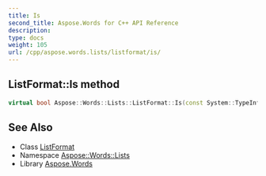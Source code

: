 ```yaml
---
title: Is
second_title: Aspose.Words for C++ API Reference
description: 
type: docs
weight: 105
url: /cpp/aspose.words.lists/listformat/is/
---
```

## ListFormat::Is method




```cpp
virtual bool Aspose::Words::Lists::ListFormat::Is(const System::TypeInfo &target) const override
```

## See Also

* Class [ListFormat](../)
* Namespace [Aspose::Words::Lists](../../)
* Library [Aspose.Words](../../../)
